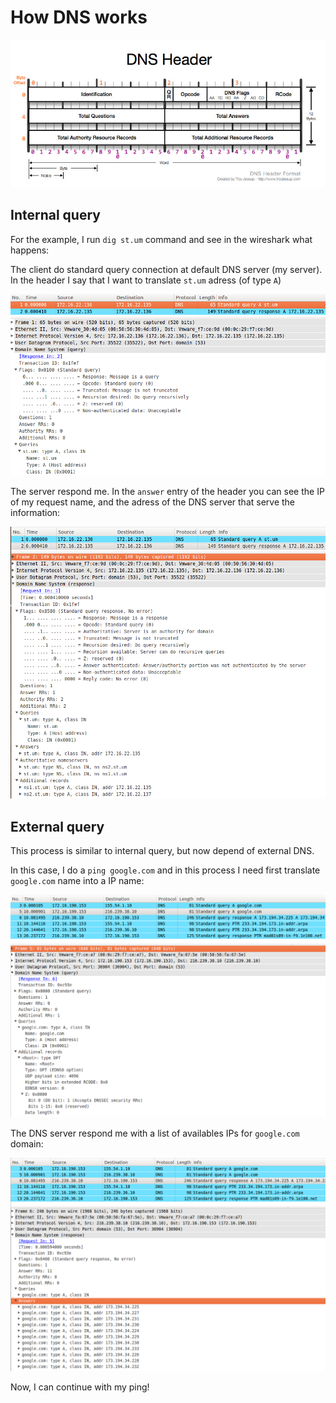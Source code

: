 # How DNS works

![](../../assets/dns-header.jpg)

## Internal query

For the example, I run `dig st.um` command and see in the wireshark what happens:

The client do standard query connection at default DNS server (my server). In the header I say that I want to translate `st.um` adress (of type `A`)

![](../../assets/dns-1.png)

The server respond me. In the `answer` entry of the header you can see the IP of my request name, and the adress of the DNS server that serve the information:

![](../../assets/dns-2.png)

## External query

This process is similar to internal query, but now depend of external DNS.

In this case, I do a `ping google.com` and in this process I need first translate `google.com` name into a IP name:

![](../../assets/dns-3.png)

The DNS server respond me with a list of availables IPs for `google.com` domain:

![](../../assets/dns-4.png)

Now, I can continue with my ping!
